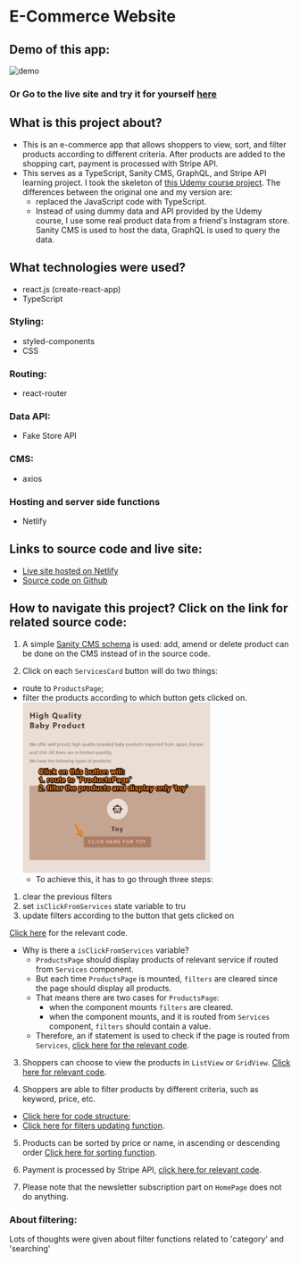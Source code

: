 # E-Commerce Website

## Demo of this app:

![demo](./src/assets/cute-buddy-demo.gif)

### Or Go to the live site and try it for yourself [here](https://cute-buddy.netlify.app/)

## What is this project about?

- This is an e-commerce app that allows shoppers to view, sort, and filter products according to different criteria. After products are added to the shopping cart, payment is processed with Stripe API.
- This serves as a TypeScript, Sanity CMS, GraphQL, and Stripe API learning project. I took the skeleton of [this Udemy course project](https://react-course-comfy-sloth-store.netlify.app/). The differences between the original one and my version are:
  - replaced the JavaScript code with TypeScript.
  - Instead of using dummy data and API provided by the Udemy course, I use some real product data from a friend's Instagram store. Sanity CMS is used to host the data, GraphQL is used to query the data.

## What technologies were used?

- react.js (create-react-app)
- TypeScript

### Styling:

- styled-components
- CSS

### Routing:

- react-router

### Data API:

- Fake Store API

### CMS:

- axios

### Hosting and server side functions

- Netlify

## Links to source code and live site:

- [Live site hosted on Netlify](https://lucent-semolina-3b2012.netlify.app/)
- [Source code on Github](https://github.com/Shikharmall/e-commerce)

## How to navigate this project? Click on the link for related source code:

1. A simple [Sanity CMS schema](https://github.com/1codingguy/typescript-e-commerce/blob/main/cutebuddy/schemas/product.js) is used: add, amend or delete product can be done on the CMS instead of in the source code.

2. Click on each `ServicesCard` button will do two things:

- route to `ProductsPage`;
- filter the products according to which button gets clicked on.
  <img src="./src/assets/services-button.png" alt="services-button" width="70%"/>
  - To achieve this, it has to go through three steps:

1. clear the previous filters
2. set `isClickFromServices` state variable to tru
3. update filters according to the button that gets clicked on

[Click here](https://github.com/1codingguy/typescript-e-commerce/blob/main/src/components/Services/ServicesCards.tsx#L21) for the relevant code.

- Why is there a `isClickFromServices` variable?
  - `ProductsPage` should display products of relevant service if routed from `Services` component.
  - But each time `ProductsPage` is mounted, `filters` are cleared since the page should display all products.
  - That means there are two cases for `ProductsPage`:
    - when the component mounts `filters` are cleared.
    - when the component mounts, and it is routed from `Services` component, `filters` should contain a value.
  - Therefore, an if statement is used to check if the page is routed from `Services`, [click here for the relevant code](https://github.com/1codingguy/typescript-e-commerce/blob/main/src/pages/ProductsPage.tsx#L10).

3. Shoppers can choose to view the products in `ListView` or `GridView`. [Click here for relevant code](https://github.com/1codingguy/typescript-e-commerce/blob/main/src/components/ProductList.tsx#L24).

4. Shoppers are able to filter products by different criteria, such as keyword, price, etc.

- [Click here for code structure](https://github.com/1codingguy/typescript-e-commerce/blob/main/src/components/Filters/Filters.tsx#L22);
- [Click here for filters updating function](https://github.com/1codingguy/typescript-e-commerce/blob/main/src/reducers/filter_reducer.ts#L61).

5. Products can be sorted by price or name, in ascending or descending order [Click here for sorting function](https://github.com/1codingguy/typescript-e-commerce/blob/main/src/reducers/filter_reducer.ts#L41).

6. Payment is processed by Stripe API, [click here for relevant code](https://github.com/1codingguy/typescript-e-commerce/blob/main/src/components/CheckoutForm.tsx).

7. Please note that the newsletter subscription part on `HomePage` does not do anything.


### About filtering:

Lots of thoughts were given about filter functions related to 'category' and 'searching' 




